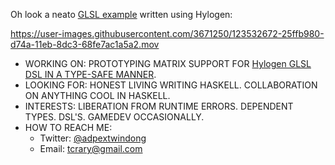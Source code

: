 Oh look a neato [GLSL example](https://github.com/adpextwindong/hylogen_glsl_demos/blob/master/app/fbm.hs) written using Hylogen:

https://user-images.githubusercontent.com/3671250/123532672-25ffb980-d74a-11eb-8dc3-68fe7ac1a5a2.mov

- WORKING ON: PROTOTYPING MATRIX SUPPORT FOR [Hylogen GLSL DSL IN A TYPE-SAFE MANNER](https://github.com/adpextwindong/hylogen).
- LOOKING FOR: HONEST LIVING WRITING HASKELL. COLLABORATION ON ANYTHING COOL IN HASKELL.
- INTERESTS: LIBERATION FROM RUNTIME ERRORS. DEPENDENT TYPES. DSL'S. GAMEDEV OCCASIONALLY.
- HOW TO REACH ME:
    - Twitter: [@adpextwindong](https://twitter.com/adPEXtwinDoNG)
    - Email: tcrary@gmail.com
<!--
**adpextwindong/adpextwindong** is a ✨ _special_ ✨ repository because its `README.md` (this file) appears on your GitHub profile.

Here are some ideas to get you started:

- 🔭 I’m currently working on ...
- 🌱 I’m currently learning ...
- 👯 I’m looking to collaborate on ...
- 🤔 I’m looking for help with ...
- 💬 Ask me about ...
- 📫 How to reach me: ...
- 😄 Pronouns: ...
- ⚡ Fun fact: ...
-->
